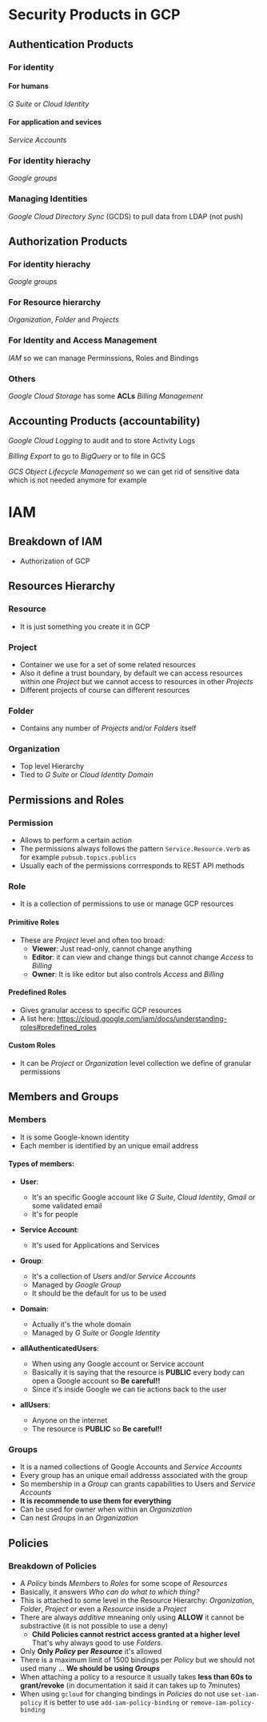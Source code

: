 # Security Products in GCP

## Authentication Products

### For identity

#### For humans
*G Suite* or *Cloud Identity*

#### For application and sevices
*Service Accounts*

### For identity hierachy
*Google groups*

### Managing Identities
*Google Cloud Directory Sync* (GCDS) to pull data from LDAP (not push)

## Authorization Products

### For identity hierachy
*Google groups*

### For Resource hierarchy
*Organization*, *Folder* and *Projects*

### For Identity and Access Management
*IAM* so we can manage Perminssions, Roles and Bindings

### Others
*Google Cloud Storage* has some **ACLs**
*Billing Management*


## Accounting Products (accountability)
*Google Cloud Logging* to audit and to store Activity Logs

*Billing Export* to go to *BigQuery* or to file in GCS

*GCS Object Lifecycle Management* so we can get rid of sensitive data which is not needed anymore for example

# IAM

## Breakdown of IAM
* Authorization of GCP

## Resources Hierarchy

### Resource
* It is just something you create it in GCP

### Project
* Container we use for a set of some related resources
* Also it define a trust boundary, by default we can access resources within one *Project* but we cannot access to resources in other *Projects*
* Different projects of course can different resources

### Folder
* Contains any number of *Projects* and/or *Folders* itself

### Organization
* Top level Hierarchy
* Tied to *G Suite* or *Cloud Identity Domain*


## Permissions and Roles

### Permission
* Allows to perform a certain action
* The permissions always follows the pattern `Service.Resource.Verb` as for example `pubsub.topics.publics`
* Usually each of the permissions corrresponds to REST API methods

### Role
* It is a collection of permissions to use or manage GCP resources

#### Primitive Roles
* These are *Project* level and often too broad:
  * **Viewer**: Just read-only, cannot change anything
  * **Editor**: it can view and change things but cannot change  *Access* to *Billing*
  * **Owner**: It is like editor but also controls *Access* and *Billing*

#### Predefined Roles
* Gives granular access to specific GCP resources
* A list here: https://cloud.google.com/iam/docs/understanding-roles#predefined_roles

#### Custom Roles
* It can be *Project* or *Organization* level collection we define of granular permissions
  
## Members and Groups

### Members

* It is some Google-known identity
* Each member is identified by an unique email address

#### Types of members: 

* **User**:
  * It's an specific Google account like *G Suite*, *Cloud Identity*, *Gmail* or some validated email
  * It's for people 

* **Service Account**:
  * It's used for Applications and Services

* **Group**:
  * It's a collection of *Users* and/or *Service Accounts*
  * Managed by *Google Group* 
  * It should be the default for us to be used

* **Domain**:
  * Actually it's the whole domain
  * Managed by *G Suite* or *Google Identity* 
 
* **allAuthenticatedUsers**:
  * When using any Google account or Service account
  * Basically it is saying that the resource is **PUBLIC** every body can open a Google account so **Be careful!!** 
  * Since it's inside Google we can tie actions back to the user

* **allUsers**:  
  * Anyone on the internet 
  * The resource is **PUBLIC** so **Be careful!!** 
  

### Groups

* It is a named collections of Google Accounts and *Service Accounts*
* Every group has an unique email addresss associated with the group
* So membership in a *Group* can grants capabilities to Users and *Service Accounts*
* **It is recommende to use them for everything**
* Can be used for owner when within an *Organization*
* Can nest *Groups* in an *Organization*

## Policies

### Breakdown of Policies

* A *Policy* binds *Members* to *Roles* for some scope of *Resources*
* Basically, it answers *Who can do what to which thing?*
* This is attached to some level in the Resource Hierarchy: *Organization*, *Folder*, *Project* or even a *Resource* inside a *Project*
* There are always *additive* mneaning only using  **ALLOW** it cannot be substractive (it is not possible to use a deny)
  * **Child Policies cannot restrict access granted at a higher level** That's why always good to use *Folders*.
* Only **Only *Policy* per *Resource*** it's allowed
* There is a maximum limit of 1500 bindings per *Policy* but we should not used many ... **We should be using *Groups***
* When attaching a policy to a resource it usually takes **less than 60s to grant/revoke** (in documentation it said it can takes up to 7minutes)
* When using `gcloud` for changing bindings in *Policies* do not use `set-iam-policy` it is better to use `add-iam-policy-binding` or `remove-iam-policy-binding`
